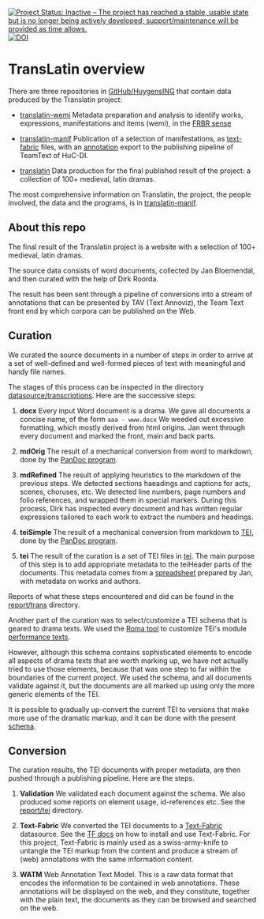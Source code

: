 [![Project Status: Inactive – The project has reached a stable, usable state but is no longer being actively developed; support/maintenance will be provided as time allows.](https://www.repostatus.org/badges/latest/inactive.svg)](https://www.repostatus.org/#inactive)
[![DOI](https://zenodo.org/badge/DOI/10.5281/zenodo.14859915.svg)](https://doi.org/10.5281/zenodo.14859915)

# TransLatin overview

There are three repositories in
[GitHub/HuygensING](https://github.com/HuygensING)
that contain data produced by the Translatin project:

*   [translatin-wemi](https://github.com/HuygensING/translatin-wemi)
    Metadata preparation and analysis to identify works, expressions, manifestations
    and items (wemi), in the
    [FRBR sense](https://en.wikipedia.org/wiki/Functional_Requirements_for_Bibliographic_Records)

*   [translatin-manif](https://github.com/HuygensING/translatin-manif)
    Publication of a selection of manifestations, as
    [text-fabric](https://github.com/annotation/text-fabric) files, with an
    [annotation](https://annotation.github.io/text-fabric/tf/convert/watm.html) export
    to the publishing pipeline of TeamText of HuC-DI.

*   [translatin](https://github.com/HuygensING/translatin)
    Data production for the final published result of the project: a collection
    of 100+ medieval, latin dramas.

The most comprehensive information on Translatin, the project, the people involved,
the data and the programs, is in
[translatin-manif](https://github.com/HuygensING/translatin-manif).

## About this repo

The final result of the Translatin project is a website with a selection of
100+ medieval, latin dramas.

The source data consists of word documents, collected by Jan Bloemendal, and
then curated with the help of Dirk Roorda.

The result has been sent through a pipeline of conversions into a stream of
annotations that can be presented by TAV (Text Annoviz), the Team Text front end by
which corpora can be published on the Web.

## Curation

We curated the source documents in a number of steps in order to arrive at a set of
well-defined and well-formed pieces of text with meaningful and handy file names.

The stages of this process can be inspected in the directory
[datasource/transcriptions](datasource/transcriptions).
Here are the successive steps:

1.  **docx** Every input Word document is a drama.
    We gave all documents a concise name, of the form `aaa - www.docx`
    We weeded out excessive formatting, which mostly derived from html origins.
    Jan went through every document and marked the front, main and back parts.

2.  **mdOrig** The result of a mechanical conversion from word to markdown, done by the
    [PanDoc program](https://pandoc.org).

3.  **mdRefined** The result of applying heuristics to the markdown of the
    previous steps. We detected sections haeadings and captions for acts,
    scenes, choruses, etc. We detected line numbers, page numbers and folio references,
    and wrapped them in special markers.
    During this process, Dirk has inspected every document and has written regular
    expressions tailored to each work to extract the numbers and headings.

4.  **teiSimple** The result of a mechanical conversion from markdown to
    [TEI](https://tei-c.org), done by the
    [PanDoc program](https://pandoc.org).

5.  **tei** The result of the curation is a set of TEI files in
    [tei](tei). The main purpose of this step is to add appropriate metadata to the
    teiHeader parts of the documents. This metadata comes from a
    [spreadsheet](datasource/work-author.xlsx) prepared by Jan, with metadata on works
    and authors.

Reports of what these steps encountered and did can be found in the
[report/trans](report/trans) directory.

Another part of the curation was to select/customize a TEI schema that is
geared to drama texts. We used the 
[Roma tool](https://roma.tei-c.org) to customize TEI's module
[performance texts](https://tei-c.org/release/doc/tei-p5-doc/en/html/DR.html).

However, although this schema contains sophisticated elements to encode all aspects
of drama texts that are worth marking up, we have not actually tried to use those
elements, because that was one step to far within the boundaries of the current
project. We used the schema, and all documents validate against it, but the documents
are all marked up using only the more generic elements of the TEI.

It is possible to gradually up-convert the current TEI to versions that make more use
of the dramatic markup, and it can be done with the present [schema](schema).

## Conversion

The curation results, the TEI documents with proper metadata, are then pushed through
a publishing pipeline. Here are the steps.

1.  **Validation** We validated each document against the schema. We also produced
    some reports on element usage, id-references etc. See the
    [report/tei](report/tei) directory.

2.  **Text-Fabric** We converted the TEI documents to a
    [Text-Fabric](https://github.com/annotation/text-fabric/tree/master) datasource.
    See the
    [TF docs](https://annotation.github.io/text-fabric/tf/about/install.html) on how to
    install and use Text-Fabric.
    For this project, Text-Fabric is mainly used as a swiss-army-knife to untangle
    the TEI markup from the content and produce a stream of (web) annotations
    with the same information content.

3.  **WATM** Web Annotation Text Model. This is a raw data format that encodes the
    information to be contained in web annotations. These annotations will be displayed
    on the web, and they constitute, together with the plain text, the documents
    as they can be browsed and searched on the web.
